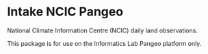 # Intake NCIC Pangeo

National Climate Information Centre (NCIC) daily land observations.

This package is for use on the Informatics Lab Pangeo platform only.
